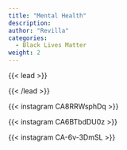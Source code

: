 ```yaml
---
title: "Mental Health"
description: 
author: "Revilla"
categories:
  - Black Lives Matter
weight: 2
---
```


{{< lead >}}

{{< /lead >}}

{{< instagram CA8RRWsphDq >}}

{{< instagram CA6BTbdDU0z >}}

{{< instagram CA-6v-3DmSL >}}
